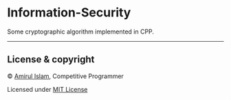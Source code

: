 # Information-Security
Some cryptographic algorithm implemented in CPP.

---------------------------------------
## License & copyright

© [Amirul Islam](https://shiningflash.github.io), Competitive Programmer

Licensed under [MIT License](LICENSE)
